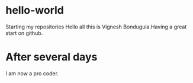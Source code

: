 # hello-world
Starting my repositories
Hello all this is Vignesh Bondugula.Having a great start on github.

# After several days
I am now a pro coder.
